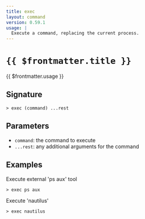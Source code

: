 ```yaml
---
title: exec
layout: command
version: 0.59.1
usage: |
  Execute a command, replacing the current process.
---
```


# `{{ $frontmatter.title }}`

<div style='white-space: pre-wrap;'>{{ $frontmatter.usage }}</div>

## Signature

```> exec (command) ...rest```

## Parameters

 -  `command`: the command to execute
 -  `...rest`: any additional arguments for the command

## Examples

Execute external 'ps aux' tool
```shell
> exec ps aux
```

Execute 'nautilus'
```shell
> exec nautilus
```
